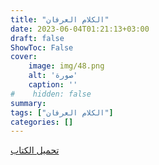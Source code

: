```yaml
---
title: "الكلام العرفان"
date: 2023-06-04T01:21:13+03:00
draft: false
ShowToc: False
cover:
    image: img/48.png
    alt: 'صورة'
    caption: ''
#    hidden: false
summary: 
tags: ["الكلام العرفان"]
categories: []
---
```

[تحميل الكتاب](./../../books/48.pdf)

